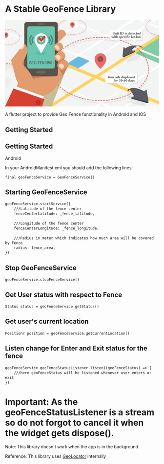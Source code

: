# A Stable GeoFence Library

![GeoFence](geofencing.jpeg)

A flutter project to provide Geo Fence functionality in Android and IOS

## Getting Started

## Getting Started

Android

In your AndroidManifest.xml you should add the following lines:

<uses-permission android:name="android.permission.ACCESS_COARSE_LOCATION" />
<uses-permission android:name="android.permission.ACCESS_FINE_LOCATION" />

```
final geoFenceService = GeoFenceService()
```

## Starting GeoFenceService
```
geoFenceService.startService({
    ///Latitude of the fence center
    fenceCenterLatitude: _fence_latitude,

    ///Longitude of the fence center
    fenceCenterLongitude: _fence_longitude,
    
    ///Radius in meter which indicates how much area will be covered by Fence
    radius: fence_area,
})
```


## Stop GeoFenceService
```
geoFenceService.stopFenceService()
```

## Get User status with respect to Fence
```
Status status = geoFenceService.getStatus()
```

## Get user's current location
```
Position? position = geoFenceService.getCurrentLocation()
```

## Listen change for Enter and Exit status for the fence
```
geoFenceService.geoFenceStatusListener.listen((geoFenceStatus) => {
    ///here geoFenceStatus will be listened whenever user enters or exit
})
```

# Important: As the geoFenceStatusListener is a stream so do not forgot to cancel it when the widget gets dispose().

Note: This library doesn't work when the app is in the background.

Reference: This library uses [GeoLocator](https://pub.dev/packages/geolocator) internally

